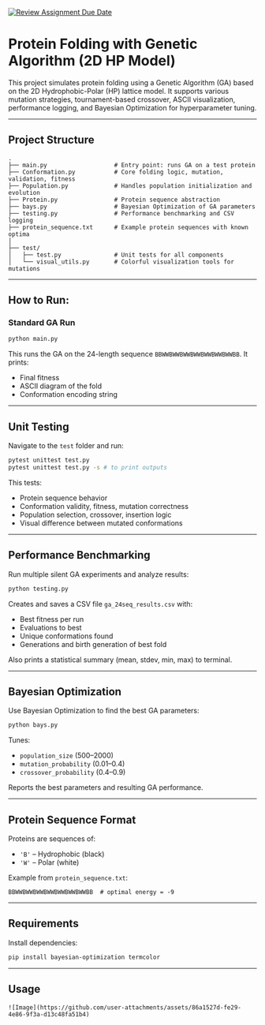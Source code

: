 [![Review Assignment Due Date](https://classroom.github.com/assets/deadline-readme-button-22041afd0340ce965d47ae6ef1cefeee28c7c493a6346c4f15d667ab976d596c.svg)](https://classroom.github.com/a/yfSNuVM-)
# Protein Folding with Genetic Algorithm (2D HP Model)

This project simulates protein folding using a Genetic Algorithm (GA) based on the 2D Hydrophobic-Polar (HP) lattice model. It supports various mutation strategies, tournament-based crossover, ASCII visualization, performance logging, and Bayesian Optimization for hyperparameter tuning.

---

## Project Structure

```
.
├── main.py                   # Entry point: runs GA on a test protein
├── Conformation.py           # Core folding logic, mutation, validation, fitness
├── Population.py             # Handles population initialization and evolution
├── Protein.py                # Protein sequence abstraction
├── bays.py                   # Bayesian Optimization of GA parameters
├── testing.py                # Performance benchmarking and CSV logging
├── protein_sequence.txt      # Example protein sequences with known optima
│
├── test/
│   ├── test.py               # Unit tests for all components
│   └── visual_utils.py       # Colorful visualization tools for mutations
```

---

## How to Run:

### Standard GA Run

```bash
python main.py
```

This runs the GA on the 24-length sequence `BBWWBWWBWWBWWBWWBWWBWWBB`. It prints:
- Final fitness
- ASCII diagram of the fold
- Conformation encoding string

---

## Unit Testing

Navigate to the `test` folder and run:

```bash
pytest unittest test.py
pytest unittest test.py -s # to print outputs
```

This tests:
- Protein sequence behavior
- Conformation validity, fitness, mutation correctness
- Population selection, crossover, insertion logic
- Visual difference between mutated conformations

---

## Performance Benchmarking

Run multiple silent GA experiments and analyze results:

```bash
python testing.py
```

Creates and saves a CSV file `ga_24seq_results.csv` with:
- Best fitness per run
- Evaluations to best
- Unique conformations found
- Generations and birth generation of best fold

Also prints a statistical summary (mean, stdev, min, max) to terminal.

---

## Bayesian Optimization

Use Bayesian Optimization to find the best GA parameters:

```bash
python bays.py
```

Tunes:
- `population_size` (500–2000)
- `mutation_probability` (0.01–0.4)
- `crossover_probability` (0.4–0.9)

Reports the best parameters and resulting GA performance.

---

## Protein Sequence Format

Proteins are sequences of:
- `'B'` – Hydrophobic (black)
- `'W'` – Polar (white)

Example from `protein_sequence.txt`:

```
BBWWBWWBWWBWWBWWBWWBWWBB  # optimal energy = -9
```

---

## Requirements

Install dependencies:

```bash
pip install bayesian-optimization termcolor
```

---

## Usage

```
![Image](https://github.com/user-attachments/assets/86a1527d-fe29-4e86-9f3a-d13c48fa51b4)


